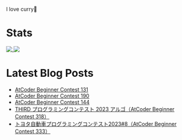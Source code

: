 I love curry🍛

# Stats

<a href="https://github.com/anuraghazra/github-readme-stats">
  <img align="top" src="https://github-readme-stats.vercel.app/api/?username=michimani&show_icons=true&title_color=fff&icon_color=8B949E&text_color=8B949E&bg_color=0D1117&hide_border=true" />
</a>
<a href="https://github.com/anuraghazra/github-readme-stats">
  <img align="top" src="https://github-readme-stats.vercel.app/api/top-langs/?username=michimani&title_color=fff&icon_color=8B949E&text_color=8B949E&bg_color=0D1117&hide_border=true&hide=html&layout=donut&langs_count=6" />
</a>

# Latest Blog Posts
<!-- BLOG-POST-LIST:START -->
- [AtCoder Beginner Contest 131](https://michimani.net/post/programming-atcoder-beginner-contest-131/)
- [AtCoder Beginner Contest 190](https://michimani.net/post/programming-atcoder-beginner-contest-190/)
- [AtCoder Beginner Contest 144](https://michimani.net/post/programming-atcoder-beginner-contest-144/)
- [THIRD プログラミングコンテスト 2023 アルゴ（AtCoder Beginner Contest 318）](https://michimani.net/post/programming-atcoder-beginner-contest-318/)
- [トヨタ自動車プログラミングコンテスト2023#8（AtCoder Beginner Contest 333）](https://michimani.net/post/programming-atcoder-beginner-contest-333/)
<!-- BLOG-POST-LIST:END -->
